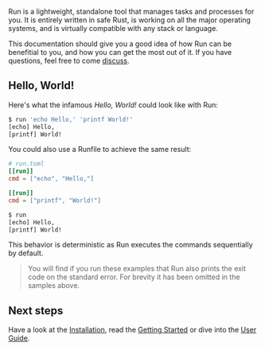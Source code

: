 Run is a lightweight, standalone tool that manages tasks and processes for you. It is entirely
written in safe Rust, is working on all the major operating systems, and is virtually compatible
with any stack or language.

This documentation should give you a good idea of how Run can be benefitial to you, and how you can
get the most out of it. If you have questions, feel free to come
[discuss](https://github.com/aymericbeaumet/run/discussions).

## Hello, World!

Here's what the infamous _Hello, World!_ could look like with Run:

```bash
$ run 'echo Hello,' 'printf World!'
[echo] Hello,
[printf] World!
```

You could also use a Runfile to achieve the same result:

```toml
# run.toml
[[run]]
cmd = ["echo", "Hello,"]

[[run]]
cmd = ["printf", "World!"]

```

```bash
$ run
[echo] Hello,
[printf] World!
```

This behavior is deterministic as Run executes the commands sequentially by default.

> You will find if you run these examples that Run also prints the exit code on the standard error.
> For brevity it has been omitted in the samples above.

## Next steps

Have a look at the [Installation](./installation.md), read the
[Getting Started](./getting-started/first-steps.md) or dive into the
[User Guide](./user-guide/introduction.md).
